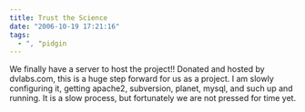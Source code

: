 ```yaml
---
title: Trust the Science
date: "2006-10-19 17:21:16"
tags:
  - ", "pidgin
---
```

We finally have a server to host the project!!  Donated and hosted by dvlabs.com, this is a huge step forward for us as a project.  I am slowly configuring it, getting apache2, subversion, planet, mysql, and such up and running.  It is a slow process, but fortunately we are not pressed for time yet.

